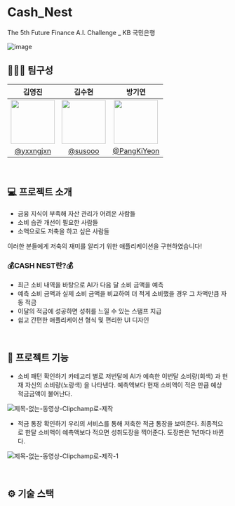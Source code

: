# Cash_Nest
The 5th Future Finance A.I. Challenge _ KB 국민은행

![image](https://github.com/AI-Toy-Project/Cash_Nest/assets/92291198/bf5b1feb-8f2b-4b7a-981d-2ed1bb3e1645)
<br>

## 👩🏻‍💻 팀구성
|김영진|김수현|방기연|
|:---:|:---:|:---:|
|<img src="" width="100">|<img src="" width="100">|<img src="" width="100">|
|[@yxxngjxn](https://github.com/yxxngjxn)|[@susooo](https://github.com/susooo)|[@PangKiYeon](https://github.com/PangKiYeon)|
<br>

## 💻 프로젝트 소개
* 금융 지식이 부족해 자산 관리가 어려운 사람들
* 소비 습관 개선이 필요한 사람들
* 소액으로도 저축을 하고 싶은 사람들

이러한 분들에게 저축의 재미를 알리기 위한 <Cash Nest> 애플리케이션을 구현하였습니다!
<br>

### 💰CASH NEST란?💰

* 최근 소비 내역을 바탕으로 AI가 다음 달 소비 금액을 예측
* 예측 소비 금액과 실제 소비 금액을 비교하여 더 적게 소비했을 경우 그 차액만큼 자동 적금
* 이달의 적금에 성공하면 성취를 느낄 수 있는 스탬프 지급
* 쉽고 간편한 애플리케이션 형식 및 편리한 UI 디자인
<br>

## 📌 프로젝트 기능
+ 소비 패턴 확인하기
  카테고리 별로 저번달에 AI가 예측한 이번달 소비량(회색) 과 현재 자신의 소비량(노랑색) 을 나타낸다.
  예측액보다 현재 소비액이 적은 만큼 예상 적금금액이 불어난다.
  
![제목-없는-동영상-Clipchamp로-제작](https://github.com/AI-Toy-Project/Cash_Nest/assets/132427506/d390e86a-73cd-42f3-a971-85b8fccf4378)

+ 적금 통장 확인하기
  우리의 서비스를 통해 저축한 적금 통장을 보여준다.
  최종적으로 한달 소비액이 예측액보다 적으면 성취도장을 찍어준다. 도장판은 1년마다 바뀐다.
  
![제목-없는-동영상-Clipchamp로-제작-_1_](https://github.com/AI-Toy-Project/Cash_Nest/assets/132427506/ee8fdf45-b317-42f8-973e-a69d34bac697)

<br>

## ⚙️ 기술 스택





